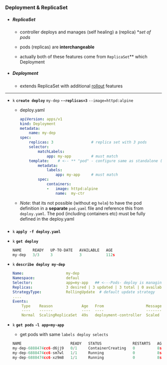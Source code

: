 
### Deployment & ReplicaSet

- ##### ReplicaSet
    - controller deploys and manages (self healing)  a (replica) **set of pods*
    - pods (replicas) are **interchangeable** 

    - actually both of these features come from `ReplicaSet`** which Deployment 
- ##### Deployment
    - extends ReplicaSet with additional  [rollout](rollout.md) features

--- 

- `k` **`create deploy`** `my-dep`  **`--replicas=3`** `--image=httpd:alpine `

    - deploy.yaml
        ```yaml
        apiVersion: apps/v1
        kind: Deployment
        metadata:
            name: my-dep
        spec:
            replicas: 3                 # replica set with 3 pods
            selector:
                matchLabels:
                    app: my-app         # must match 
            template:    # <-- ** "pod" - configure same as standalone (from here down)
                metadata:
                    labels:
                        app: my-app     # must match 
                spec:
                    containers:
                    -   image: httpd:alpine
                        name:  my-ctr
        ```
    - _Note_: that its not possible (without eg `helm`) to have the pod definition in  a **separate** `pod.yaml` file and reference this from `deploy.yaml`. 
    The pod (including containers etc) must be fully defined in the deploy.yaml
    ###

- `k` **`apply -f deploy.yaml`**

- `k` **`get deploy`**

    ```python
    NAME     READY   UP-TO-DATE   AVAILABLE   AGE
    my-dep   3/3     3            3           112s
    ```

- `k` **`describe deploy my-dep`**

    ```yaml
    Name:                   my-dep
    Namespace:              defaul
    Selector:               app=my-app   ## <---Pods- deploy is managing (only way to tell)
    Replicas:               3 desired | 3 updated | 3 total | 0 available | 3 unavailable
    StrategyType:           RollingUpdate  # default update strategy
    ....
    Events:
        Type    Reason             Age   From                   Message
        ----    ------             ----  ----                   -------
        Normal  ScalingReplicaSet  49s   deployment-controller  Scaled up replica set my-dep-d9d5ff94b to 3
    ```

- `k` **`get pods`** **`-l app=my-app`**
    - get pods with same `labels deploy selects`
    ```python
    NAME                      READY   STATUS              RESTARTS   AGE
    my-dep-6888474cc6-d6jj9   0/1     ContainerCreating   0          8s
    my-dep-6888474cc6-sm7wl   1/1     Running             0          8s
    my-dep-6888474cc6-xz9m8   1/1     Running             0          8s
```



